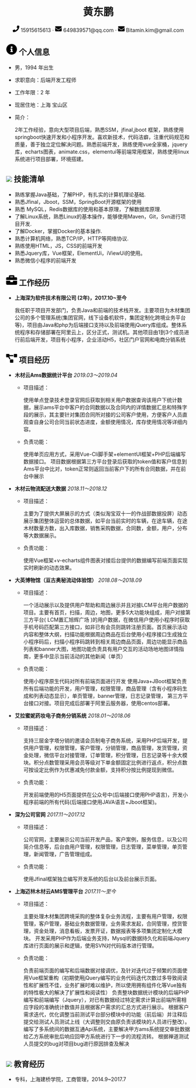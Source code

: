  <center>
     <h1>黄东鹏</h1>
     <div>
         <span>
             <img src="assets/phone-solid.svg" width="18px">
             15915615613
         </span>
         ·
         <span>
             <img src="assets/envelope-solid.svg" width="18px">
             649839571@qq.com 
         </span>
       	 ·
       	 <span>
             <img src="assets/envelope-solid.svg" width="18px">
             Bitamin.kim@gmail.com
         </span>
     </div>
 </center>



 ## <img src="assets/info-circle-solid.svg" width="30px"> 个人信息 

 - 男，1994 年出生

 - 求职意向：后端开发工程师

 - 工作年限：2 年

 - 现居住地：上海 宝山区

 - 简介：

   2年工作经验，意向大型项目后端，熟悉SSM，jfinal,jboot 框架，熟练使用springboot快速开发和小程序开发。喜欢新技术，代码洁癖，注重代码规范和质量，善于独立定位解决问题。熟悉前端开发，熟练使用vue全家桶，jquery库，echarts图表，animate.css，elementui等前端常用框架，熟练使用linux系统进行项目部署，环境搭建。
   



## <img src="/Users/bitaminkim/Documents/Project/resume/assets/tools-solid.svg" width="30px"> 技能清单

- 熟练掌握Java基础，了解PHP，有扎实的计算机理论基础.
- 熟悉Jfinal，Jboot，SSM，SpringBoot开源框架的使用
- 熟悉 MySQL，Redis数据库的使用和基本原理，了解数据库原理.
- 了解Linux系统，熟悉Linux的基本操作，能够使用Maven，Git，Svn进行项目开发.
- 了解Docker，掌握Docker的基本操作. 
- 熟悉计算机网络，熟悉TCP/IP，HTTP等网络协议.
- 熟练使用HTML，JS，CSS的前端开发
- 熟悉Jquery库，Vue框架，ElementUi，iViewUi的使用。
- 熟悉微信小程序的前端开发



## <img src="assets/briefcase-solid.svg" width="30px"> 工作经历

- **上海深为软件技术有限公司   (2年)，2017.10~至今**

   我任职于项目开发部门，负责Java和前端的技术栈开发。主要项目为木材集团公司的多个管理系统(集团官网，线下设备机软件，集团定制化跨境业务平台等)，项目由Java和php为后端接口支持以及前端使用jQuery库组成。整体系统程序和存储部署在阿里云上，区分正式，测试机。其他项目由1到3个成员进行前后端开发，项目有小程序，企业活动H5，社区门户官网和电商分销系统
   
   
   
   

## <img src="assets/project-diagram-solid.svg" width="30px"> 项目经历

- **木材云Ams数据统计平台** *2019.03～2019.04*
  
  - 项目描述：
  
    使用单点登录技术登录官网后获取到相关用户数据查询该用户下统计数据，展示ams平台中客户的合同数据以及合同内的详情数据汇总和特殊字段的展示，其主要针对集团合同所对接的公司客户使用，方便客户人员直观查自身公司合同当前状态进度，金额使用情况，库存使用情况等详细内容。
  
  - 负责功能：
  
    使用单页应用方式，采用Vue-Cli脚手架+elementUI框架+PHP后端编写数据接口。 项目数据根据第三方平台登录后获取的token值和客户信息到Ams平台中比对，token正常则返回当前客户下的所有合同数据，并在前台中展示 
    
    
  
- **木材云物流配送大数据** *2018.11～2018.12*

  - 项目描述：

    主要为了提供大屏展示的方式（类似淘宝双十一的作战部数据投屏）动态展示集团整体运营的总体数据，如平台当前实时的车辆，在途车辆，在途木材数量方数，出入库数据，销售采购数据，合同数，金额，用户，分布等大数据展示。

  - 负责功能：

    使用Vue框架+v-echarts组件图表对接后台提供的数据编写前端页面实现实时刷新的动态效果。 
    
    

- **大英博物馆（亘古奥秘流动体验馆）** *2018.08～2018.09*

  - 项目描述：

    一个活动展示以及提供用户帮助和周边展示并且对接LCM平台用户数据的项目。主要有首页，扫描，周边，地图，更多5大功能块组成，用户对接第三方平台( LCM置汇旭辉广场 )的用户数据，在微信用户使用小程序时获取手机号码匹配第三方接口，如非已有会员则跳转注册页面。首页展示活动内容和整体大纲，扫描功能根据周边商品在后台使用小程序接口生成独立小程序码后，扫描小程序码跳转到相关周边商品页面，周边功能显示商品列表和banner大图，地图功能负责具有用户交互的活动场地地图详情指南，更多中显示当前活动的其他新闻（单页）

  - 负责功能：

    使用小程序原生代码对所有前端页面进行开发 使用Java+JBoot框架负责所有后端功能的开发，用户管理，权限管理，商品管理（含有小程序码生成和列表动态显示），单页管理，banner管理，日志记录管理， 第三方平台接口对接。项目完成后部署于阿里云服务器，使用centos部署。 







- **艾拉蜜妮药妆电子商务分销系统** *2018.01～2018.06*

  - 项目描述：

    支持三层金字塔分销的邀请会员制电子商务系统，采用PHP后端开发，提供用户管理，权限管理，客户管理，分销管理，商品管理，发货管理，资金处理，微信平台对接管理，订单管理，积分管理，日志记录等十余大模块。积分点数管理采用会员等级对下单金额固定比例进行返点，积分点数可按设定比例作为优惠减免付款金额，支持积分按比例提现到微信。

  - 负责功能：

    开发前端使用的H5页面提供在公众号中(后端接口使用PHP语言)，开发小程序前端的所有代码(后端接口使用JAVA语言+Jboot框架)。 
    
    


- **深为公司官网** *2017.11～2017.12*

  - 项目描述：

    公司官网，主要展示公司当前开发产品，客户案例，服务信息，以及公司简介信息等，后台由用户管理，权限管理，日志管理，菜单管理，单页管理，新闻管理，广告管理组成。

  - 负责功能：

    使用Jfinal框架独立编写开发系统的后台以及前台展示页面。  
    
    

- **上海迈林木材云AMS管理平台** *2017.11～至今*

  - 项目描述：

    主要处理木材集团跨境采购的整体复杂业务流程，主要有用户管理，权限管理，客户管理，基础业务数据管理，业务需求发起，合同管理，控货管理，资金处理，消息看板，发票开证，数据报表等多项集团定制化大模块。
    开发采用PHP作为后端业务支持，Mysql的数据持久化和前端Jquery库进行页面的展示和逻辑，使用SVN对代码版本进行管理。

  - 负责功能：

    负责前端页面的编写和后端数据对接调优，及针对迭代过于频繁的页面使用Vue框架重构（初期使用jQuery编写的业务代码迭代次数过多导致阅读性和扩展性不佳，业务扩展时难以维护，所以使用拥有组件化等Vue独有的特性极大的解决了扩展性和阅读性） 负责整块数据统计模块的后端PHP编写和前端编写（Jquery），对已有数据经过特定需求计算出前端所需相应字段的准确统计数值并且根据客户需求的汇总方式进行展示。 根据客户需求迭代，优化调整当前测试平台部分模块中的功能（前后端）并注释后提交给测试人员测试上线（大调整则交由原负责该模块的人员进行整改）。
    编写了多系统间的数据互通Api系统，主要解决甲方ams系统提交审批数据给乙方系统审批后响应回甲方系统进行下一步的流程流转。
    根据禅道测试人员提交的bug对项目bug进行原因排查及解决 	 



## <img src="/Users/bitaminkim/Documents/Project/resume/assets/graduation-cap-solid.svg" width="30px"> 教育经历

- 专科，上海建桥学院，工商管理，2014.9~2017.7